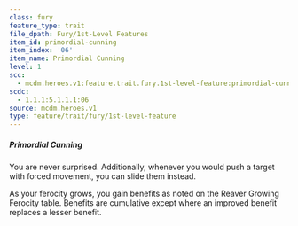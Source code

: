 ```yaml
---
class: fury
feature_type: trait
file_dpath: Fury/1st-Level Features
item_id: primordial-cunning
item_index: '06'
item_name: Primordial Cunning
level: 1
scc:
  - mcdm.heroes.v1:feature.trait.fury.1st-level-feature:primordial-cunning
scdc:
  - 1.1.1:5.1.1.1:06
source: mcdm.heroes.v1
type: feature/trait/fury/1st-level-feature
---
```


##### Primordial Cunning

You are never surprised. Additionally, whenever you would push a target with forced movement, you can slide them instead.

As your ferocity grows, you gain benefits as noted on the Reaver Growing Ferocity table. Benefits are cumulative except where an improved benefit replaces a lesser benefit.
